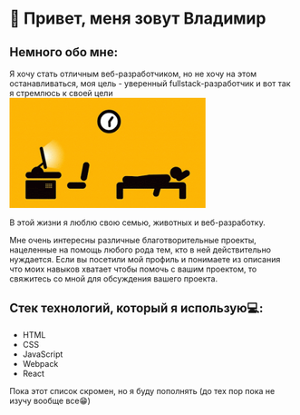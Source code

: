 
# 🚀 Привет, меня зовут Владимир

## Немного обо мне:

Я хочу стать отличным веб-разработчиком, но не хочу на этом останавливаться, моя цель - уверенный fullstack-разработчик и вот так я стремлюсь к своей цели ![](./images/7SvA.gif)

В этой жизни я люблю свою семью, животных и веб-разработку.

Мне очень интересны различные благотворительные проекты, нацеленные на помощь любого рода тем, кто в ней действительно нуждается. Если вы посетили мой профиль и понимаете из описания что моих навыков хватает чтобы помочь с вашим проектом, то свяжитесь со мной для обсуждения вашего проекта.

## Стек технологий, который я использую💻:

* HTML
* CSS
* JavaScript
* Webpack
* React

Пока этот список скромен, но я буду пополнять (до тех пор пока не изучу вообще все😁)







  
